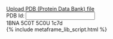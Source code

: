 ---
---

<html>
<head>
<link rel="stylesheet" href="{{site.baseurl}}{{site.data.urls.bootstrap_path}}">
</head>
<body>
<a href="#" class="btn btn-primary" type="button" onclick="document.getElementById('input').click(); return false;">Upload PDB (Protein Data Bank) file</a> <input id="input" type="file" style="visibility: hidden; display: none;" />

<div class="form-group">
  <label for="pdbid">PDB Id:</label>
  <input type="text" class="form-control" id="pdbid"/>
</div>
<div>
1BNA 5C0T 5C0U 1c7d
</div>

</body>
{% include metaframe_lib_script.html %}
<script src="index.js"></script>
</html>
